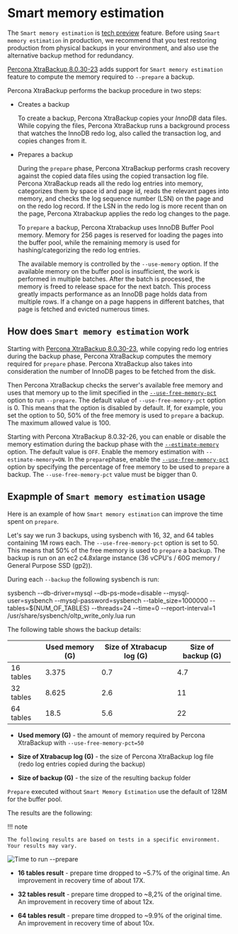 # Smart memory estimation

The `Smart memory estimation` is [tech preview](../glossary.md#tech-preview) feature. Before using `Smart memory estimation` in production, we recommend that you test restoring production from physical backups in your environment, and also use the alternative backup method for redundancy.

[Percona XtraBackup 8.0.30-23](../release-notes/8.0/8.0.30-23.0.md) adds support for `Smart memory estimation` feature to compute the memory required to `--prepare` a backup. 

Percona XtraBackup performs the backup procedure in two steps: 

* Creates a backup

    To create a backup, Percona XtraBackup copies your *InnoDB* data files. While copying the files, Percona XtraBackup runs a background process that watches the InnoDB redo log, also called the transaction log, and copies changes from it. 

* Prepares a backup

    During the `prepare` phase, Percona XtraBackup performs crash recovery against the copied data files using the copied transaction log file. Percona XtraBackup reads all the redo log entries into memory, categorizes them by space id and page id, reads the relevant pages into memory, and checks the log sequence number (LSN) on the page and on the redo log record. If the LSN in the redo log is more recent than on the page, Percona Xtrabackup applies the redo log changes to the page.

    To `prepare` a backup, Percona Xtrabackup uses InnoDB Buffer Pool memory. Memory for 256 pages is reserved for loading the pages into the buffer pool, while the remaining memory is used for hashing/categorizing the redo log entries. 

    The available memory is controlled by the `--use-memory` option. If the available memory on the buffer pool is insufficient, the work is performed in multiple batches. After the batch is processed, the memory is freed to release space for the next batch. This process greatly impacts performance as an InnoDB page holds data from multiple rows. If a change on a page happens in different batches, that page is fetched and evicted numerous times.

## How does `Smart memory estimation` work

Starting with [Percona XtraBackup 8.0.30-23](../release-notes/8.0/8.0.30-23.0.md), while copying redo log entries during the backup phase, Percona XtraBackup computes the memory required for `prepare` phase. Percona XtraBackup also takes into consideration the number of InnoDB pages to be fetched from the disk. 
 
Then Percona XtraBackup checks the server's available free memory and uses that memory up to the limit specified in the [`--use-free-memory-pct`](..//xtrabackup_bin/xbk_option_reference.md#use-free-memory-pct) option to run `--prepare`. The default value of `--use-free-memory-pct` option is 0. This means that the option is disabled by default. If, for example, you set the option to 50, 50% of the free memory is used to `prepare` a backup. The maximum allowed value is 100.

Starting with Percona XtraBackup 8.0.32-26, you can enable or disable the memory estimation during the backup phase with the [`--estimate-memory`](..//xtrabackup_bin/xbk_option_reference.md#estimate-memory) option. The default value is `OFF`. Enable the memory estimation with  `--estimate-memory=ON`. In the `prepare`phase, enable the [`--use-free-memory-pct`](..//xtrabackup_bin/xbk_option_reference.md#use-free-memory-pct) option by specifying the percentage of free memory to be used to `prepare` a backup. The `--use-free-memory-pct` value must be bigger than 0.


## Exapmple of `Smart memory estimation` usage

Here is an example of how `Smart memory estimation` can improve the time spent on `prepare`.

Let's say we run 3 backups, using sysbench with 16, 32, and 64 tables containing 1M rows each. The `--use-free-memory-pct` option is set to 50. This means that 50% of the free memory is used to `prepare` a backup. The backup is run on an ec2 c4.8xlarge instance (36 vCPU's / 60G memory / General Purpose SSD (gp2)). 

During each `--backup` the following sysbench is run:

  sysbench --db-driver=mysql --db-ps-mode=disable --mysql-user=sysbench --mysql-password=sysbench --table_size=1000000 --tables=${NUM_OF_TABLES} --threads=24 --time=0 --report-interval=1 /usr/share/sysbench/oltp_write_only.lua run

The following table shows the backup details:

||Used memory (G)|Size of Xtrabacup log (G)|Size of backup (G)|
|---|---|---|---|
| 16 tables | 3.375 | 0.7 | 4.7 |
| 32 tables | 8.625 | 2.6 | 11 |
| 64 tables | 18.5 | 5.6 | 22 |

* **Used memory (G)** - the amount of memory required by Percona XtraBackup with `--use-free-memory-pct=50`

* **Size of Xtrabacup log (G)** - the size of Percona XtraBackup log file (redo log entries copied during the backup)

* **Size of backup (G)** - the size of the resulting backup folder

`Prepare` executed without `Smart Memory Estimation` use the default of 128M for the buffer pool.

The results are the following:

!!! note

    The following results are based on tests in a specific environment. Your results may vary.

![Time to run --prepare](../_static/smart_memory_estimation.png)

* **16 tables result** - prepare time dropped to ~5.7% of the original time. An improvement in recovery time of about 17X.

* **32 tables result** - prepare time dropped to ~8,2% of the original time. An improvement in recovery time of about 12x.

* **64 tables result** - prepare time dropped to ~9.9% of the original time. An improvement in recovery time of about 10x.
